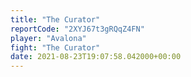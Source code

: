 ```yaml
---
title: "The Curator"
reportCode: "2XYJ67t3gRQqZ4FN"
player: "Avalona"
fight: "The Curator"
date: 2021-08-23T19:07:58.042000+00:00
---
```

